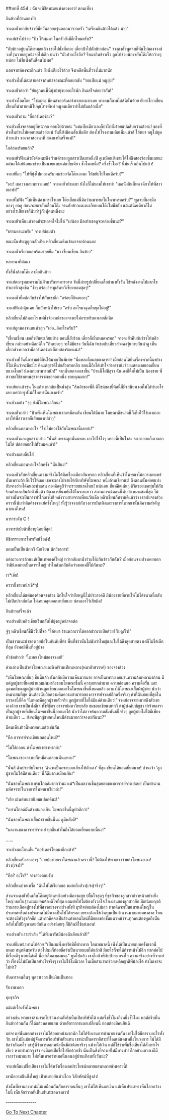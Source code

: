 ##บทที่ 454 : ฉันจะพิชิตทะเลแห่งดวงดาว!
ตอนเที่ยง

กินข้าวที่บ้านของป้า

จางตงฮัวยกกับข้าวที่มีควันลอยกรุ่นออกมาจากครัว "เตรียมกินข้าวได้แล้ว มาๆ"

จางเย่เข้าไปช่วย "ป้า ให้ผมมา ในครัวยังมีอีกไหมครับ?"

"กับข้าวอยู่บนโต๊ะหมดแล้ว เธอไปนั่งที่เถอะ เดี๋ยวป้าไปตักข้าวก่อน" จางตงฮัวพูดจบก็หันไปมองจางส่วงที่วุ่นวายอยู่หน้าจอไม่เลิก บ่นว่า "มัวทำอะไรอีก? รีบมากินข้าวเร็ว ลูกไปช่วยน้องขยับโต๊ะให้กว้างๆ หน่อย ไม่งั้นนั่งกันสี่คนไม่พอ"

นอกจากห้องจะเล็กแล้ว ยังตั้งเตียงไว้ด้วย จึงเหลือพื้นที่ว่างไม่มากนัก

จางส่วงไม่ได้ละสายตาจากหน้าจอขณะที่ตอบกลับ "รอแป๊บแม่ หนูยุ่ง!"

จางตงฮัวต่อว่า "ยัยลูกคนนี้นี่ยุ่งบ้ายุ่งบออะไรนัก กินเสร็จค่อยว่ากัน!"

จางส่วงโอดโอย "โธ่แม่คะ มีคนส่งออร์เดอร์มาเยอะมากเลย บางคนก็ถามไซส์นี่นั่นด้วย ยัยยาโถวเชี่ยนเชี่ยนที่น่าตายหนีไปคุยโทรศัพท์ หนูคนเดียวทำไม่ทันแล้วเนี่ย"

จางตงฮัวถาม "กี่ออร์เดอร์ล่ะ?"

จางส่วงซึ่งจดจ่ออยู่ที่หน้าจอ ตอบไปด้วยค่ะ "แค่แป๊บเดียวเองก็ปาไปตั้งร้อยแปดสิบกว่าแล้วค่ะ! ของที่ค้างในบ้านไม่พอขายแล้วอ่ะแม่ วันนี้ยังมีคนสั่งเพิ่มอีก ต้องให้โรงงานผลิตเพิ่มแล้วสิ ไอ้หยา หนูไม่พูดด้วยแล้ว ขอเวลาสองนาที สองนาทีเสร็จแน่!"

ใกล้สองร้อยแล้ว?

จางตงฮัวฟังแล้วยังต้องตะลึง ร้านค้าของลูกสาวเปิดมาหนึ่งปี ดูเหมือนยังขายได้ไม่ถึงสองร้อยชิ้นเลยนะ แต่พอได้เย่น้อยมาช่วยเป็นนายแบบแค่แป๊บเดียว ชั่วโมงหนึ่ง? ครึ่งชั่วโมง? นี่มันเร็วเกินไปแล้ว!

จางเย่ยิ้มๆ "ให้พี่ยุ่งไปเถอะครับ ผมช่วยจัดโต๊ะเองนะ ให้ขยับไปไหนดีครับ?"

"เอะ! เธอวางเลยนะวางเลย!" จางตงฮัวห้ามเขา ยังไงก็ไม่ยอมให้เขาทำ "เธอนั่งกินก็พอ เดี๋ยวให้พี่สาวเธอทำ!"

จางเย่ไม่ฟัง "ไม่เห็นต้องเกรงใจเลย โต๊ะเล็กแค่นี้คิดว่าผมจะยกไม่ไหวเหรอครับ?" พูดจบก็เอามือลองๆ ยกดู ก่อนจะยกขยับเลื่อนโต๊ะ จานกับข้าวและตะเกียบบนโต๊ะไม่มีขยับ แม้แต่นิดเดียวก็ไม่ อย่างไรเสียเขาก็นับว่ารู้กังฟูคนหนึ่งนะ

จางตงฮัวเห็นแล้วอดประหลาดใจไม่ได้ "เย่น้อย มือเท้าเธอดูจะคล่องขึ้นนะ?"

"ธรรมดานะครับ" จางเย่ถ่อมตัว

ขณะนั้นประตูถูกผลักเปิด หลิวเชี่ยนเดินเข้ามาจากด้านนอก

จางตงฮัวเรียกเธอพร้อมรอยยิ้ม "มา เชี่ยนเชี่ยน กินข้าว"

หลายนาทีต่อมา

ทั้งสี่นั่งล้อมโต๊ะ ลงมือกินข้าว

จางเย่ตะกรุมตะกรามไม่มัวมารักษามารยาท วันนี้ถ่ายรูปเปลี่ยนเสื้อผ้ามาทั้งวัน ใช้พลังงานไปมากโข ทำเอาหิวสุดขีด "ง่ำๆ อร่อย! หมูเส้นหวีเซียงหอมสุดๆ!"

จางตงฮัวยิ้มตักกับข้าวให้กับเขาอีก "อร่อยก็กินเยอะๆ"

จางเย่ฟังคำคุ้นเคย ก็พยักหน้าให้เธอ "ครับ อะไรมาฉุดก็หยุดไม่อยู่!"

หลิวเชี่ยนไม่กินอะไร แต่นั่งจ้องหน้าของจางเย่ไม่กระพริบตาเลยสักนิด

จางเย่ถูกมองจนขนหัวลุก "เอ่อ..มีอะไรครับ?"

"เชี่ยนเชี่ยน เธอก็ขยับตะเกียบบ้าง ตอนนี้ยังร้อน เดี๋ยวก็เย็นหมดหรอก" จางตงฮัวคีบกับข้าวให้หลิวเชี่ยน กล่าวอย่างดีอกดีใจ "กินเยอะๆ จะได้มีแรง วันนี้ฉันว่าเธอกับเสี่ยวส่วงคงวุ่นวายกันน่าดู เห็นเสี่ยวส่วงบอกว่ามีออร์เดอร์มาเกือบสองร้อยแน่ะ!"

จางส่วงที่วันนี้อารมณ์ดีกินได้มากเป็นพิเศษ "นี่แหละคือผลของดารา! เมื่อก่อนได้ยินเรื่องพวกนี้มาบ้าง ก็ไม่เห็นว่าจะมีอะไร คิดแต่สุราดีไม่กลัวตรอกลึก ตอนนี้ถึงได้เข้าใจว่าดาราน่ะช่วยแสดงผลยอดเยี่ยมขนาดไหน! น้องชายสามารถนัก!" จากนั้นยกจอกชาขึ้น "บ้านนี้ไม่มีสุรา ฉันเองก็ดื่มไม่เป็น น้องชาย พี่สาวขอใช้ชาแทนสุราคารวะเธอจอกหนึ่ง ขอบคุณมาก!"

จางเย่ยกแก้วชน ในแก้วเขากลับเป็นน้ำอุ่น "สินค้าของพี่ดี ดีไซน์ของยี่ห้อนี้ก็มีรสนิยม ผมไม่ได้ทำอะไรเลย แค่ถ่ายรูปไม่กี่ใบเท่านั้นเองครับ"

จางส่วงแย้ง "จุๆ ยังมีโฆษณาอีกนะ"

จางตงฮัวกล่าว "ป้าเพิ่งเห็นโฆษณาเธอเหมือนกัน เขียนได้ดีมาก โฆษณาดีขนาดนี้ก็เก็บไว้ใช้เองเถอะ เอาให้พี่สาวเธอก็เสียของเปล่าๆ"

หลิวเชี่ยนถอนหายใจ "ใช่ ไม่ควรใช้กับโฆษณานี้เลยอ่ะ!"

จางตงฮัวมองลูกสาวกล่าว "นั่นสิ เพราะลูกนั่นแหละ เอาไปใช้โง่ๆ คราวนี้เป็นไงล่ะ จะเอาออกก็เอาออกไม่ได้ ปล่อยออกไปทั่วหมดแล้ว!"

จางส่วงแลบลิ้นใส่

หลิวเชี่ยนถอนหายใจอีกครั้ง "นั่นสินะ!"

จางตงฮัวกับหลิวเชี่ยนความจริงไม่ได้คิดเรื่องเดียวกันหรอก หลิวเชี่ยนที่เห็นว่าโฆษณาไม่ควรเผยแพร่ นั่นเพราะถ้าเก็บไว้ให้เธอ เธอจะเอาไปขายให้กับบริษัทโฆษณา หนึ่งล้านเชียวนะ! ถึงตอนนั้นค่อยแบ่งกับจางส่วงได้คนละห้าแสน ลองคิดดูสิว่าจะรวยขนาดไหน! แน่นอน ก็แค่คิดเล่นๆ ชีวิตของเธอทุ่มให้กับร้านค้าและสินค้าตัวนี้แล้ว ต้องการยืนหยัดได้ในระยะยาว สถานการณ์ตอนนี้นับว่าเหมาะสมที่สุด ไม่อย่างนั้นจะเป็นการฆ่าไก่เอาไข่! หลังวางสายจากเพื่อนวัยเด็ก หลิวเชี่ยนก็ทราบดีแล้วว่า เธอกับจางส่วงคราวนี้นับว่าติดค้างจางเย่ครั้งใหญ่! ทั้งรู้ว่าจางเย่กับวงการบันเทิงและวงการโฆษณานั้นมีความสำคัญมากแค่ไหน!

ดาราระดับ C !

อาจารย์เป่ยต้าที่อายุน้อยที่สุด!

พิธีกรรายการโทรทัศน์ชื่อดัง!

แถมเป็นเป็นนักกวี นักเขียน นักวิชาการ!

แต่ละวงการล้วนแต่เป็นเทพองค์ใหญ่ ทว่ากลับมานั่งร่วมโต๊ะกินข้าวกับฉัน? เมื่อก่อนจางส่วงเคยบอกว่ามีน้องชายเป็นดาราใหญ่ ทำไมฉันกลับคิดว่าเธอแค่ขี้โม้กันนะ?

เว*เอ๊ย!

คราวนี้ขายหน้าเชี่*ๆ!

หลิวเชี่ยนได้แต่มองค้อนจางส่วง นึกในใจว่ายัยหนูนี่ไม่ประสงค์ดี มีน้องชายที่ชวนให้โม้ได้ขนาดนี้กลับไม่เปิดปากสักนิด ไม่เคยหลุดออกมาสักแอะ ซ่อนเอาไว้เสียมิด!

กินข้าวเสร็จแล้ว

จางส่วงกับหลิวเชี่ยนรีบกลับไปยุ่งอยู่หน้าจอต่อ

จู่ๆ หลิวเชี่ยนก็ชี้นิ้วไปที่จอ "ไอ้หยา ร้านพวกเราได้ออกข่าวเวยป๋อด้วย! รีบดูเร็ว!"

เป็นข่าวแนะนำของเวยป๋อในอันดับที่ห้า พื้นที่ข่าวนั้นไม่นับว่าใหญ่และไม่ได้ดึงดูดสายตา แต่ก็ไม่ได้เล็กที่สุด ยังพอมีพื้นที่อยู่บ้าง

หัวข้อข่าวว่า ‘โฆษณาใหม่ของจางเย่!’

ด้านล่างเป็นตัวคำโฆษณาและลิงค์ร้านเทียนหลาง(หมาป่าสวรรค์) ของจางส่วง

"เห็นโฆษณาสั้นๆ ชิ้นนี้แล้ว ฉันกลับมีความเห็นมากมาย อาจเป็นเพราะเคยผ่านความล้มเหลวมาก่อน มีแต่ลูกผู้ชายที่เคยผ่านลมฝนมาถึงชอบโฆษณาชิ้นนี้ ความยากลำบาก ความอ่อนแอ ความดื้อรั้น และอุดมคติของลูกผู้ชายล้วนถูกเขียนออกมาในโฆษณาชิ้นนี้หมดแล้ว เอามาใช้โฆษณาเสื้อผ้าผู้ชาย นับว่าเหมาะสมที่สุด ฉันต้องนับถือความคิดความสามารถของอาจารย์จางเย่อีกครั้งจริงๆ คำที่ฉันชอบที่สุดในบรรดานี้ก็คือ ‘นี่แหละคือลูกผู้ชายตัวจริง ลูกผู้ชายที่ไม่ได้มีแค่ด้านเดียว!’ จางเย่อาจจะหมายถึงตัวเขาเองด้วย เขาเป็นทั้งดีเจ ทั้งพิธีกร อาจารย์มหาวิทยาลัย ชมชอบเขียนบทกวี ด่าผู้บังคับบัญชา ทำร้ายดารา เป็นลูกผู้ชายที่เขียนโฆษณาชิ้นนี้ออกมาได้ นับว่าไม่อาจพ้นความสัมพันธ์นี้จริงๆ ลูกผู้ชายไม่ได้มีเพียงด้านเดียว ... ยังจะมีลูกผู้ชายคนไหนมีด้านมากกว่าจางเย่กันนะ?"

มีคนเห็นข่าวนี้หลายคนแล้วเช่นกัน

"หือ อาจารย์จางเขียนกลอนใหม่?"

"ไม่ใช่กลอน คำโฆษณาต่างหากล่ะ"

"โฆษณาของจางเย่ก็เหมือนกลอนนั่นแหละ!"

"นั่นสิ ฉันประทับใจตรง ‘ฉันจะเป็นกระบอกเสียงให้ตัวเอง’ ที่สุด เขียนได้ยอดเยี่ยมมาก! ส่วนเจ้า ‘ลูกผู้ชายไม่ได้มีด้านเดียว’ นี่ก็ดีมากเหมือนกัน!"

"ฉันชอบโฆษณาเบรนโกลด์มากกว่านะ แม่*เป็นผลงานชิ้นสุดยอดของอาจารย์จางเย่เลย! เป็นตำนานมหัศจรรย์ในวงการโฆษณาเชียวล่ะ!"

"เฮ้ย เม้นต์บนรสนิยมแปลกดีนะ!"

"เบรนโกลด์มันล้างสมองเกิน โฆษณาชิ้นนี้ดูปกติกว่า"

"ฉันชอบโฆษณาเสื้อผ้าชายชิ้นนี้นะ ดูมีพลังดี!"

"ผลงานของอาจารย์จางเย่ ทุกชิ้นทำไมถึงได้ยอดเยี่ยมแบบนี้นะ!"


……


จางส่วงตะโกนลั่น "ออร์เดอร์ไหลมาอีกแล้ว!"

หลิวเชี่ยนหัวเราะฮ่าๆ "เวยป๋อช่วยเราโฆษณาแล้วคราวนี้! ไม่ต้องให้พวกเราจ่ายค่าโฆษณาเอง! ส่วง(เจ๋ง)!"

"หือ? อะไร?" จางส่วงตอบรับ

หลิวเชี่ยนปาดเหงื่อ "ฉันไม่ได้เรียกเธอ หมายถึงส่วง(เจ๋ง)จริงๆ!"

ส่วนจางตงฮัวยืนเก็บโต๊ะอยู่ด้านหลังอย่างมีความสุข ปลื้มใจสุดๆ ที่ธุรกิจของลูกสาวก้าวหน้าอย่างยิ่งใหญ่ เธอในฐานะแม่ย่อมต้องดีใจที่สุด แถมต่อไปไม่ต้องกังวลใจเรื่องงานของลูกสาวอีก มีเย่น้อยญาติร่วมสายเลือดปูทางให้พี่สาวอย่างจางส่วงทั้งที ธุรกิจย่อมต้องไม่เลว หากคิดจะเป็นแบรนด์ใหญ่ในประเทศหรือต่างประเทศไม่มีทางเป็นไปได้หรอก เพราะต้องใช้เงินทุนเป็นจำนวนมากมายมหาศาล ไหนจะต้องมีหัวธุรกิจอีก แต่หากคิดจะเป็นร้านค้าออนไลน์ที่มียอดขายชั้นแนวหน้าจนทุกคนต้องพูดถึงนั้นกลับไม่ใช่ปัญหาเลยสักนิด อย่างน้อยๆ ก็มีกินมีใช้แน่นอน!

จางส่วงหัวเราะร่าเริง "ได้พึ่งพารัศมีน้องฉันอีกแล้วสิ!"

จางเย่ยิ้มหน้าบานไปด้วย "เป็นผมพึ่งพารัศมีพี่ต่างหาก โตมาขนาดนี้ เพิ่งได้เป็นนายแบบครั้งแรกนี่แหละ สนุกดีนะครับ ต่อไปผมก็ห้อยชื่อว่าเป็นนายแบบได้แล้วสิ มีอะไรก็จะได้ก้าวหน้าไปอีก หากต่อไปมีเรื่องดีๆ แบบนี้ล่ะก็ พี่อย่าลืมตามผมนะ" พูดไปแล้ว เขาก็กลัวพี่กับป้าจะเกรงใจ ความจริงอย่างที่จางเย่ว่า เรื่องนี้ไม่นับเป็นอย่างไรจริงๆ เขาไม่ใช่ไม่มีเวลา ในเมื่อสามารถช่วยเหลือญาติพี่น้องได้ ทำไมเขาจะไม่ทำ?

กับดาราคนอื่นๆ พูดว่าเวลาเป็นเงินเป็นทอง

รับงานนอก

คุยธุรกิจ

แม้แต่เรื่องรับโฆษณา

อย่างเช่น พวกเขาสามารถไปร่วมงานตัดริบบิ้นเปิดบริษัทได้ แค่ครึ่งชั่วโมงถึงหนึ่งชั่วโมง พอตัดริบบิ้นกินข้าวร่วมกัน ก็ได้แล้วหลายแสน ด้วยอัตราการแลกเปลี่ยนนี้ ย่อมต้องมีคนยินดี

แต่จางเย่นั้นแตกต่าง เขาไม่ได้ออกหน้ามากนัก ไม่ได้รับงานการค้ามากเช่นกัน เขาไม่ได้มีตารางอะไรทั้งวัน เขาไม่มีแม้แต่ผู้จัดการหรือบริษัทตัวแทน เขาน่ะเป็นดาราอิสระที่โดดเด่นคนหนึ่งในวงการ ไม่ได้มีข้อจำกัดอะไร เขารู้ดีว่าการออกหน้านั้นมีค่าน้อยจริงๆ แม้จะได้เงิน แต่ก็ใช่ว่าเพิ่มชื่อเสียงได้สักเท่าไรเชียว หากทำมากๆ เข้า คงมีแต่เสียชื่อไปอีกด้วยซ้ำ นั่นเป็นสิ่งที่จางเย่ไม่มีทางทำ! อีกอย่างเขาเองก็มีเวลาว่างมากมาย ไม่เห็นเหรอว่าหมอนี่นอนอยู่บ้านเกือบทั้งวันน่ะ?

จางเย่เห็นแต่ชื่อเสียง เขาไม่ได้หวังเรื่องผลประโยชน์หลายแสนหลายล้านตรงนี้!

เขามีความฝันยิ่งใหญ่ เป้าหมายอันห่างไกล วิสัยทัศน์ที่สูงส่ง!

ดังนั้นที่เขามองหาน่ะไม่เหมือนกันกับดาราคนอื่นๆ เขาไม่ได้เห็นแค่เงิน แต่เห็นประเทศ เห็นโลกกว้างใบนี้ เห็นจักรวาลที่เป็นเช่นทะเลดวงดาว!




*-*-*-*-*-*-*-*-*-*-*-*-*-*-*-*


[Go To Next Chapter]( ./55.md)